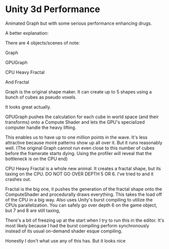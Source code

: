 # Unity 3d Performance
 Animated Graph but with some serious performance enhancing drugs.

A better explanation:

There are 4 objects/scenes of note:

Graph

GPUGraph

CPU Heavy Fractal

And Fractal

Graph is the original shape maker. It can create up to 5 shapes using a bunch of cubes as pseudo voxels.

It looks great actually.

GPUGraph pushes the calculation for each cube in world space (and their transforms) onto a Compute Shader and lets the GPU's specialized computer handle
the heavy lifting.

This enables us to have up to one million points in the wave. It's less attractive because moiré patterns show up all over it. But it runs reasonably well. (The original Graph cannot run even close to this number of cubes before the framerate starts dying. Using the profiler will reveal that the bottleneck is on the CPU end)

CPU Heavy Fractal is a whole new animal. It creates a fractal shape, but its taxing on the CPU. DO NOT GO OVER DEPTH 5 OR 6. I've tried to and it crashes out.

Fractal is the big one, it pushes the generation of the fractal shape onto the ComputeShader and procedurally draws everything. This takes the load off of the CPU in a big way.
Also uses Unity's burst compiling to utilize the CPUs parallelization. You can safely go over depth 6 on the game object, but 7 and 8 are still taxing,

There's a bit of freezing up at the start when I try to run this in the editor. It's most likely because I had the burst compiling perform synchronously instead of its usual on-demand shader esque compiling.

Honestly I don't what use any of this has. But it looks nice
